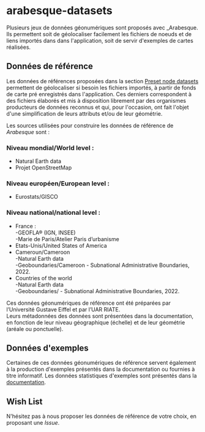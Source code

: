 # arabesque-datasets

Plusieurs jeux de données géonumériques sont proposés avec _Arabesque. Ils permettent soit de géolocaliser facilement les fichiers de noeuds et de liens importés dans dans l'application, soit de servir d'exemples de cartes réalisées. 

## Données de référence

Les données de références proposées dans la section [Preset node datasets](https://gflowiz.github.io/arabesque-doc/data-import.html#preset-nodes-dataset) permettent de géolocaliser si besoin les fichiers importés, à partir de fonds de carte pré enregistrés dans l'application. Ces derniers correspondent à des fichiers élaborés et mis à disposition librement par des organismes producteurs de données reconnus et qui, pour l'occasion, ont fait l'objet d'une simplification de leurs attributs et/ou de leur géométrie.

Les sources utilisées pour construire les données de référence de _Arabesque_ sont :

### Niveau mondial/World level :
- Natural Earth data 	</br>
- Projet OpenStreetMap </br>

### Niveau européen/European level :
- Eurostats/GISCO </br>

### Niveau national/national level :
- France : </br>
-GEOFLA® (IGN, INSEE) </br>
-Marie de Paris/Atelier Paris d’urbanisme </br>
- Etats-Unis/United States of America </br>
- Cameroun/Cameroon </br>
-Natural Earth data </br>
-Geoboundaries/Cameroon - Subnational Administrative Boundaries, 2022. </br>
- Countries of the world </br>
-Natural Earth data </br>
-Geoboundaries/ - Subnational Administrative Boundaries, 2022. </br>

Ces données géonumériques de référence ont été préparées par l’Université Gustave Eiffel et par l’UAR RIATE.</br>
Leurs métadonnées des données sont présentées dans la documentation, en fonction de leur niveau géographique (échelle) et de leur géométrie (aréale ou ponctuelle).

## Données d'exemples

Certaines de ces données géonumériques de référence servent également à la production d'exemples présentés dans la documentation ou fournies à titre informatif. Les données statistiques d'exemples sont présentés dans la [documentation](https://gflowiz.github.io/arabesque-doc/data-sets-and-examples.html).

## Wish List

N'hésitez pas à nous proposer les données de référence de votre choix, en proposant une _Issue_.

